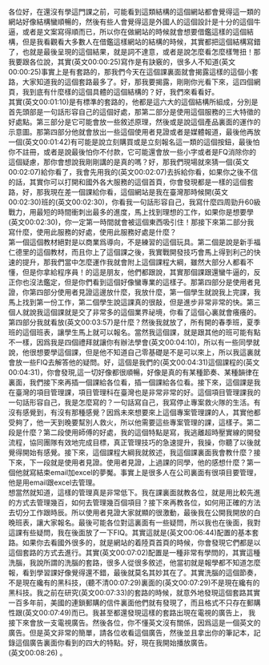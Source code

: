各位好，在還沒有學這門課之前，可能看到這類結構的這個網站都會覺得這一類的網站好像結構蠻順暢的，然後有些人會覺得這是外國人的這個設計是十分的這個牛逼，或者是文案寫得順而已，所以你在做網站的時候就會想要借鑑這樣的這個結構，但是我看觀看大多數人在借鑑這樣網站的結構的時候，其實都把這個結構寫錯了，也就是最後呈現的這個結果，就是詞不達意，或者是說怎麼看怎麼樣彆扭！那我要跟各位說，其實(英文00:00:25)寫作是有訣竅的，很多人不知道(英文00:00:25)事實上是有套路的，那我們今天在這個課裏面就會揭露這樣的這個小套路，大家知道我的這個套路最多了。好，那我要揭露，剛剛你光看下來，這四個網頁，我到底有什麼樣的這個具體的這個結構的？好，我們來看看好。\
其實(英文00:01:10)是有標準的套路的，他都是這六大的這個結構所組成，分別是首先頭部是一句話形容自己的這個好處，那第二部分是使用這個服務的三大特徵的好處點。第三部分是它可能會放一些敘述原理，然後或是說這個產品裏面的運作的示意圖。那第四部分他就會放出一些這個使用者見證或者是媒體報道，最後他再放一個(英文00:01:42)有可能是說立刻購買或是立刻報名這一類的這個按鈕，最後怕你不註冊，或者是說最後怕你不付款，它可能還會放一些小字或者是FQ消除你的這個疑慮，那你會想說我剛剛講的是真的嗎？好，那我們現場就來猜一個(英文00:02:07)給你看了，我會先用我的(英文00:02:07)去拆給你看，如果你之後不信的話，其實你可以打開和國外各大服務的這個首頁，你會發現都是一樣的這個套路，好，那我現在差一個課給你看，這個網站是我在臺灣那時候開(英文00:02:30)班的(英文00:02:30)，你看我一句話形容自己，我寫什麼四周勁升60級戰力，用最短的時間衝刺出最多的進度，馬上找到理想的工作，如果你是想要學(英文00:02:30)，你一定第一時間就會被這個東西吸引住！那接下來第二部分我寫什麼，使用此服務的好處，使用此服務好處是什麼？\
第一個這個教材絕對是以商業爲導向，不是練習的這個玩具。第二個是說是新手福仁德里的這個教材，而且你上了這個課之後，我實戰開發技巧會馬上得到利己的快速的提升，那我們當中怎麼運作我就會附上這個課程大綱，雖然大部分人都看不懂，但是你拿給程序員！的這是朋友，他們都跟說，其實那個課跟還蠻牛逼的，反正你也沒法鑑定，但是你們看到這個好像蠻專業的這樣子。那第四部分是使用者見證，你第四部分使用者見證這邊放什麼，我放什麼，第一個學生就說我上完課，我馬上找到第一份工作，第二個學生說這課真的很敲，但是進步非常非常的快。第三個人就說我這個課就是交了非常多的這個業界祕境，你看了這個心裏就會癢癢的。第四部分我就看放(英文00:03:57)是什麼？然後我就放了，所有開的春季班，夏季班的這個班表，讓學生馬上就可以報名。當然我這個課，就是跟其他的班可能有點不一樣，因爲我是四個禮拜就讓你有辦法學會(英文00:04:10)，所以有一些同學就說，他很想要學這個課，但是他不知道自己零基礎是不是可以來上，所以我這裏就會放一些FIQ去解答他的疑問。好，這個是我們的(英文00:04:31)這個課程的(英文00:04:31)，你會發現,這一切好像都很順暢，好像是真的有某種節奏、某種韻律在裏面，我們接下來再插一個課給各位看，插一個課給各位看。接下來，這個課是我在臺灣的項目管理課，項目管理科在臺灣也是非常非常的好。這個項目管理課我的一句話形容自己，我是怎麼寫的？一句話寫自己，我寫停止專案救火隊的生活。有沒有感覺到，有沒有那種感覺？因爲未來想要來上這個專案管理課的人，其實他都受夠了，他一天到晚要幫別人救火，所以他需要這些專案管理的課，這樣子。第二段是什麼？第二段使用師傅的好處，我的這個特點是寫，我逃離超時壓實線的開發流程，協同團隊有效地完成目標，真正管理技巧的急速提升，我操，你聽了以後就覺得開始有感覺。接下來，這個課程大綱我就敘述，我這個課裏面我會教什麼？接下來，下一段就是使用者見證。使用者見證，上過課的同學，他的感想什麼？第一個他就寫結束email加excel的夢魘。事實上是很多人在公司裏面有很項目要管理，他是用email跟excel去管理。\
想當然就知道，這樣的管理真是非常低下。我在課裏面就教各位，就是用比較先進的方式去管理幾百，如何去管理幾百個項目？接下來再教各位，如何用正確的方法去切分工作跟時辰。所以使用者見證大家就顯的很激動，最後我在公開我開放的白晚班表，讓大家報名。最後可能各位對這裏面有一些疑問，所以我也在後面，我對這課有些疑問，我在後面放了一下FIQ。其實這就是(英文00:06:44)配置的基本套路。如果你去看國外很多的，就是網站的着陸頁首頁的時候，你會發現它們都是以這個套路的方式去進行。其實(英文00:07:02)配置是一種非常有學問的，其實這種洗腦，我說所謂的洗腦的套路，很多人從很多敘述，他當初就是報學都不知道怎麼報，看到學習課好像覺得還不錯，最後就莫名其妙其在了。其實洗腦的這個節奏，不是現在纔有的黑科技，(聽不清00:07:29)裏面的(英文00:07:29)不是現在纔有的黑科技。我之前在研究(英文00:07:33)的套路的時候，就意外地發現這個套路其實一百多年前，美國的連鎖郵購的信件裏面他們就有發現了，而且格式不只存在郵購性跟(英文00:07:49)而已。我甚至都還發現這樣的套路出現在電視的廣告上，
我接下來會放一支電視廣告。然後各位，你不懂英文沒有關係，因爲這是一個英文的廣告。但是英文非常的簡單，請各位收看這個廣告，然後並且拿出你的筆記本，記錄這個廣告裏面你看到的四大的特點。好，現在我開始播放廣告。\
(英文00:08:26) 。
